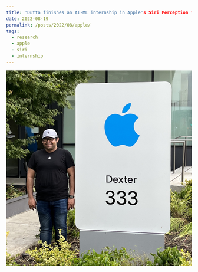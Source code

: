 ```yaml
---
title: 'Dutta finishes an AI-ML internship in Apple's Siri Perception Team over Summer 2022'
date: 2022-08-19
permalink: /posts/2022/08/apple/
tags:
  - research
  - apple
  - siri
  - internship
---
```


<img src='/images/2022-08-19-apple-siri.jpg'>
